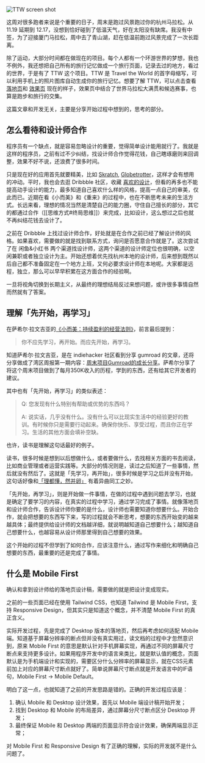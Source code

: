 
![TTW screen shot](https://circle-picgo.oss-cn-shanghai.aliyuncs.com/img/ttw-screen-shot.png)

这周对很多跑者来说是个重要的日子，周末是跑过风景跑过你的杭州马拉松。从 11.19 延期到 12.17，没想到恰好碰到了低温天气，好在太阳没有缺席。我没有中签，为了迎接厦门马拉松，周中去了青山湖，赶在低温前跑过风景完成了一次长距离。

除了运动，大部分时间都在做现在的项目。每个人都有一个环游世界的梦想，我也不例外，我还想把自己所有的旅行记忆做成一个旅行页面，记录去过的地方，看过的世界，于是有了 TTW 这个项目。TTW 是 Travel the World 的首字母缩写，可以利用手机上的照片图库自动生成你的旅行记忆。想要了解 TTW，可以点击查看 [落地页](https://ttw.usistem.com/)和 [效果页](https://ttw.usistem.com/journey) 现在的样子，效果页中结合了世界马拉松大满贯和候选赛事，也算是跑步和旅行的交集。

这篇文章和开发无关，主要是分享开始过程中想到的，思考的部分。

## 怎么看待和设计师合作

程序员有一个缺点，就是容易忽略设计的重要，觉得简单设计能用就行了。我就是这样的程序员，之前有过不少纠结，找设计师合作觉得花钱，自己瞎琢磨则来回调整，效果不好不说，还浪费了很多时间。

只是现在好的应用首先就要精美，比如 [Skratch](https://www.skratch.world/), [Globetrotter](https://apps.apple.com/us/app/globetrotter-travel-tracker/id6469319235)，这样才会有想用的冲动。平时，我也会去逛 Dribbble 社区，收藏 [喜欢的设计](https://dribbble.com/hagerhu/likes)，但看的再多也不能提高动手设计的能力，最多知道自己喜欢什么样的风格，提高一点自己的审美，仅此而已。近期在看《小而美》和《重来》的过程中，也在不断思考未来的生活方式。长远来看，理想的情况当然是清楚自己的能力圈，守住自己擅长的部分，其它的都通过合作（[[思维方式#终局思维]]）来完成，比如设计，这么想过之后也就不再纠结花钱去设计了。

之前在 Dribbble 上找过设计师合作，好处就是在合作之前已经了解设计师的风格。如果喜欢，需要做的就是找到联系方式，询问是否愿意合作就是了。这次尝试了在 闲鱼&小红书 两个渠道找设计师，这两个渠道的设计师定位也很明确，以空闲兼职或者独立设计为主。开始还想着优先找杭州本地的设计师，后来想到既然以后自己都不准备固定在一个地方上班，又何必要求设计师在本地呢。大家都是远程，独立，那么可以早早积累在这方面合作的经验啊。

一旦将视角切换到长期主义，从最终的理想结局反过来想问题，或许很多事情自然而然就有了答案。

## 理解「先开始，再学习」

在萨希尔·拉文吉亚的[《小而美：持续盈利的经营法则》](https://book.douban.com/subject/36280425/)，前言最后提到：

> 你不应先学习，再开始。而应先开始，再学习。

知道萨希尔·拉文吉亚，是在 indiehacker 社区看到分享 gumroad 的文章，还将分享做成了湾区周报第一期内容：[周末项目Gumroad的成长分享](https://usistem.com/zh/the-bay-area/weekend-gumroad-making-350k-mrr/)。萨希尔分享了将这个周末项目做到了每月350K收入的历程，学到的东西，还有给其它开发者的建议。

其中也有「先开始，再学习」的类似表述：

> Q: 您发现有什么特别有帮助或优势的东西吗？
>  
>  
> A: 说实话，几乎没有什么。没有什么可以比现实生活中的经验更好的教训。有时候你只是需要行动起来。确保你快乐、享受过程，而且你正在学习。生活的其他方面会填补空缺。

也许，读书是理解这句话最好的例子。

读书，很多时候是想到以后想做什么，或者要做什么，去找相关方面的书去阅读，比如商业管理或者运营实践等。大部分的情况则是，读过之后知道了一些事情，然后就没有然后了。这就是「先学习，再开始」，很多时候是学习之后并没有开始，这句话好像和[「理都懂，然并卵」](https://hagerhu.com/post/2023w41-the-loss-of-30-times/) 有着异曲同工之妙。

「先开始，再学习」，则是开始做一件事情，在做的过程中遇到问题去学习，也就是确定了要学习的内容，在真实的过程中学习，通过学习完成了事情。就像落地页和设计师合作，告诉设计师你要的是什么，设计师也需要知道你想要什么。开始合作，就会把想要的东西写下来，写的过程就会不断思考，想要的东西开始变的越来越具体；最终提供给设计师的文档越详细，就说明越知道自己想要什么；越知道自己想要什么，也越容易从设计师那里得到自己想要的效果。

这个开始的过程不但学到了如何合作，应该注意什么，通过写作来细化和明确自己想要的东西，最重要的还是完成了事情。

## 什么是 Mobile First

确认和拿到设计师给的落地页设计稿，需要做的就是把设计变成现实。

之前的一些页面已经在使用 Tailwind CSS，也知道 Tailwind 是 Mobile First，支持 Responsive Design，但其实只是知道这个概念，并不清楚 Mobile First 的真正含义。

实际开发过程，先是完成了 Desktop 版本的落地页，然后再考虑如何适配 Mobile 端。知道基于屏幕分辨率的断点但并没有真实用过，读文档的过程中才忽然意识到，原来 Mobile First 的意思是默认针对手机屏幕实现，再通过不同的屏幕尺寸断点来支持更多设计。如果用程序开发中的语言来类比，就是默认值的概念，页面默认是为手机端设计和实现的，需要区分什么分辨率的屏幕显示，就在CSS元素前加上对应的屏幕尺寸断点就好了。简单说屏幕尺寸断点就是开发语言中的IF语句，Mobile First -> Mobile Default。

明白了这一点，也就知道了之前的开发思路是错的。正确的开发过程应该是：

1. 确认 Mobile 和 Desktop 设计效果，首先以 Mobile 端设计稿开始开发；
2. 找到 Desktop 和 Mobile 的布局差异，通过屏幕分尺寸断点区分 Desktop 开发；
3. 最终保证 Mobile 和 Desktop 两端的页面显示符合设计效果，确保两端显示正常；

对 Mobile First 和 Responsive Design 有了正确的理解，实际的开发就不是什么问题了。

